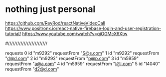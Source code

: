# nothing just personal
https://github.com/ReyRod/reactNativeVideoCall
https://www.positronx.io/react-native-firebase-login-and-user-registration-tutorial/
https://www.youtube.com/watch?v=qiOGMcX6Xtw




#/////////////////////////

requests
0
id
"m9292"
requestFrom
"S@s.com"
1
id
"m9292"
requestFrom
"d@d.com"
2
id
"m9292"
requestFrom
"p@p.com"
3
id
"m5959"
requestFrom
"a@a.com"
4
id
"m5959"
requestFrom
"l@l.com"
5
id
"l4040"
requestFrom
"d2@d.com"
